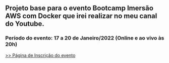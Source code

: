 ## Projeto base para o evento Bootcamp Imersão AWS com Docker que irei realizar no meu canal do Youtube.

### Período do evento: 17 a 20 de Janeiro/2022 (Online e ao vivo às 20h)

[>> Página de Inscrição do evento](https://inscricao.imersaoaws.com.br)

